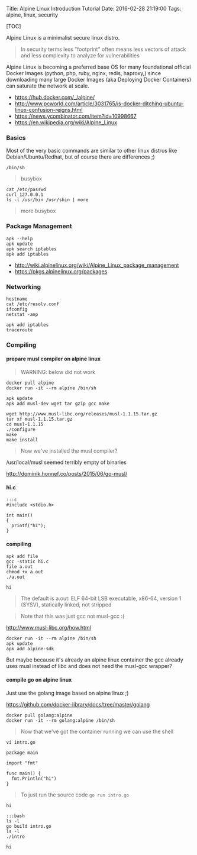 Title: Alpine Linux Introduction Tutorial
Date: 2016-02-28 21:19:00
Tags: alpine, linux, security

[TOC]

Alpine Linux is a minimalist secure linux distro.

> In security terms less "footprint" often means less vectors of attack and less complexity to analyze for vulnerabilities

Alpine Linux is becoming a preferred base OS for many foundational official Docker Images (python, php, ruby, nginx, redis, haproxy,) since downloading many large Docker Images (aka Deploying Docker Containers) can saturate the network at scale.

- <https://hub.docker.com/_/alpine/>
- <http://www.pcworld.com/article/3031765/is-docker-ditching-ubuntu-linux-confusion-reigns.html>
- <https://news.ycombinator.com/item?id=10998667>
- <https://en.wikipedia.org/wiki/Alpine_Linux>

### Basics

Most of the very basic commands are similar to other linux distros like Debian/Ubuntu/Redhat, but of course there are differences ;)

    /bin/sh
> busybox

    cat /etc/passwd
    curl 127.0.0.1
    ls -l /usr/bin /usr/sbin | more
> more busybox

### Package Management

    apk --help
    apk update
    apk search iptables
    apk add iptables


- <http://wiki.alpinelinux.org/wiki/Alpine_Linux_package_management>
- <https://pkgs.alpinelinux.org/packages>


### Networking
    hostname
    cat /etc/resolv.conf
    ifconfig
    netstat -anp

    apk add iptables
    traceroute

### Compiling

#### prepare musl compiler on alpine linux

> WARNING: below did not work

    docker pull alpine
    docker run -it --rm alpine /bin/sh

    apk update
    apk add musl-dev wget tar gzip gcc make

    wget http://www.musl-libc.org/releases/musl-1.1.15.tar.gz
    tar xf musl-1.1.15.tar.gz
    cd musl-1.1.15
    ./configure
    make
    make install

> Now we've installed the musl compiler?

/usr/local/musl seemed terribly empty of binaries

<http://dominik.honnef.co/posts/2015/06/go-musl/>

#### hi.c

    :::c
    #include <stdio.h>
    
    int main()
    {
      printf("hi");
    }

#### compiling

    apk add file
    gcc -static hi.c
    file a.out
    chmod +x a.out
    ./a.out

`hi`

> The default is a.out: ELF 64-bit LSB executable, x86-64, version 1 (SYSV), statically linked, not stripped

> Note that this was just gcc not musl-gcc :(


<http://www.musl-libc.org/how.html>

    docker run -it --rm alpine /bin/sh
    apk update
    apk add alpine-sdk

But maybe because it's already an alpine linux container the gcc already uses musl instead of libc and does not need the musl-gcc wrapper?

#### compile go on alpine linux

Just use the golang image based on alpine linux ;)

<https://github.com/docker-library/docs/tree/master/golang>

    docker pull golang:alpine
    docker run -it --rm golang:alpine /bin/sh
> Now that we've got the container running we can use the shell

`vi intro.go`
    
    package main
    
    import "fmt"
    
    func main() {
      fmt.Println("hi")
    }

> To just run the source code `go run intro.go`

`hi`

    :::bash
    ls -l
    go build intro.go
    ls -l
    ./intro

`hi`

